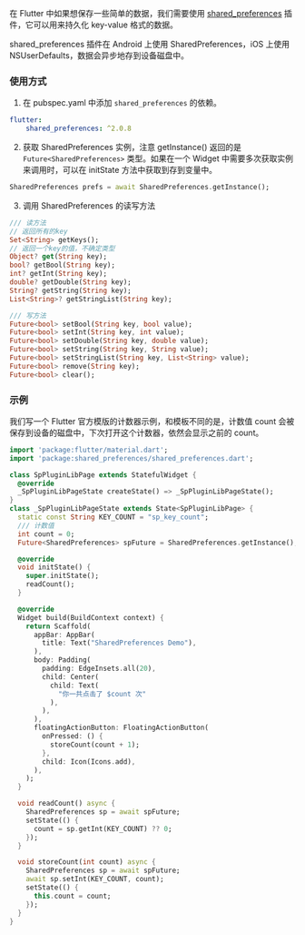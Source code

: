 在 Flutter 中如果想保存一些简单的数据，我们需要使用 [shared_preferences](https://pub.dev/packages/shared_preferences) 插件，它可以用来持久化 key-value 格式的数据。

shared_preferences 插件在 Android 上使用 SharedPreferences，iOS 上使用 NSUserDefaults，数据会异步地存到设备磁盘中。

### 使用方式

1. 在 pubspec.yaml 中添加 `shared_preferences` 的依赖。

```yaml
flutter:
	shared_preferences: ^2.0.8
```

2. 获取 SharedPreferences 实例，注意 getInstance() 返回的是 `Future<SharedPreferences>` 类型。如果在一个 Widget 中需要多次获取实例来调用时，可以在 initState 方法中获取到存到变量中。

```dart
SharedPreferences prefs = await SharedPreferences.getInstance();
```

3. 调用 SharedPreferences 的读写方法

```dart
/// 读方法
// 返回所有的key
Set<String> getKeys();
// 返回一个key的值，不确定类型
Object? get(String key);
bool? getBool(String key);
int? getInt(String key);
double? getDouble(String key);
String? getString(String key);
List<String>? getStringList(String key);

/// 写方法
Future<bool> setBool(String key, bool value);
Future<bool> setInt(String key, int value);
Future<bool> setDouble(String key, double value);
Future<bool> setString(String key, String value);
Future<bool> setStringList(String key, List<String> value);
Future<bool> remove(String key);
Future<bool> clear();
```

### 示例

我们写一个 Flutter 官方模版的计数器示例，和模板不同的是，计数值 count 会被保存到设备的磁盘中，下次打开这个计数器，依然会显示之前的 count。

```dart
import 'package:flutter/material.dart';
import 'package:shared_preferences/shared_preferences.dart';

class SpPluginLibPage extends StatefulWidget {
  @override
  _SpPluginLibPageState createState() => _SpPluginLibPageState();
}
class _SpPluginLibPageState extends State<SpPluginLibPage> {
  static const String KEY_COUNT = "sp_key_count";
  /// 计数值
  int count = 0;
  Future<SharedPreferences> spFuture = SharedPreferences.getInstance();

  @override
  void initState() {
    super.initState();
    readCount();
  }

  @override
  Widget build(BuildContext context) {
    return Scaffold(
      appBar: AppBar(
        title: Text("SharedPreferences Demo"),
      ),
      body: Padding(
        padding: EdgeInsets.all(20),
        child: Center(
          child: Text(
            "你一共点击了 $count 次"
          ),
        ),
      ),
      floatingActionButton: FloatingActionButton(
        onPressed: () {
          storeCount(count + 1);
        },
        child: Icon(Icons.add),
      ),
    );
  }

  void readCount() async {
    SharedPreferences sp = await spFuture;
    setState(() {
      count = sp.getInt(KEY_COUNT) ?? 0;
    });
  }

  void storeCount(int count) async {
    SharedPreferences sp = await spFuture;
    await sp.setInt(KEY_COUNT, count);
    setState(() {
      this.count = count;
    });
  }
}
```

